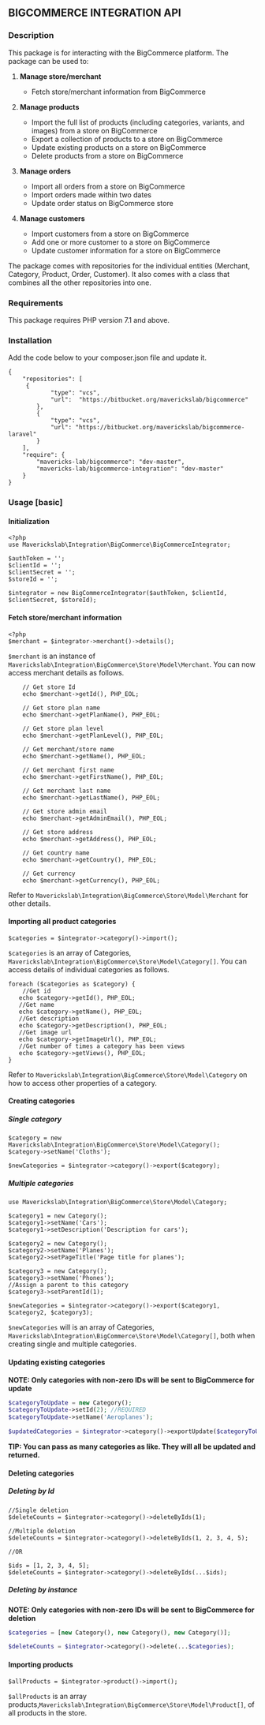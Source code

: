 ## BIGCOMMERCE INTEGRATION API

### Description
This package is for interacting with the BigCommerce platform. The package can be used to:
1. **Manage store/merchant**
    + Fetch store/merchant information from BigCommerce

2. **Manage products**
    + Import the full list of products (including categories, variants, and images) from a store on BigCommerce
    + Export a collection of products to a store on BigCommerce
    + Update existing products on a store on BigCommerce
    + Delete products from a store on BigCommerce
3. **Manage orders**
    + Import all orders from a store on BigCommerce
    + Import orders made within two dates
    + Update order status on BigCommerce store
4. **Manage customers**
    + Import customers from a store on BigCommerce
    + Add one or more customer to a store on BigCommerce
    + Update customer information for a store on BigCommerce

The package comes with repositories for the individual entities (Merchant, Category, Product, Order, Customer). It also comes with a class that combines all the other repositories into one.

### Requirements
This package requires PHP version 7.1 and above.

### Installation
Add the code below to your composer.json file and update it.
```
{
    "repositories": [
     {
            "type": "vcs",
            "url":  "https://bitbucket.org/maverickslab/bigcommerce"
        },
        {
            "type": "vcs",
            "url": "https://bitbucket.org/maverickslab/bigcommerce-laravel"
        }
    ],
    "require": {
        "mavericks-lab/bigcommerce": "dev-master",
        "mavericks-lab/bigcommerce-integration": "dev-master"
    }
}
```

### Usage [basic]

#### Initialization

```
<?php
use Maverickslab\Integration\BigCommerce\BigCommerceIntegrator;

$authToken = '';
$clientId = '';
$clientSecret = '';
$storeId = '';

$integrator = new BigCommerceIntegrator($authToken, $clientId, $clientSecret, $storeId);
 ```
#### Fetch store/merchant information
```
<?php 
$merchant = $integrator->merchant()->details();
 ```
 `$merchant` is an instance of `Maverickslab\Integration\BigCommerce\Store\Model\Merchant`. You can now access merchant details as follows.
```
    // Get store Id
    echo $merchant->getId(), PHP_EOL;
    
    // Get store plan name
    echo $merchant->getPlanName(), PHP_EOL;
    
    // Get store plan level
    echo $merchant->getPlanLevel(), PHP_EOL;
    
    // Get merchant/store name
    echo $merchant->getName(), PHP_EOL;
    
    // Get merchant first name
    echo $merchant->getFirstName(), PHP_EOL;
    
    // Get merchant last name
    echo $merchant->getLastName(), PHP_EOL;
    
    // Get store admin email
    echo $merchant->getAdminEmail(), PHP_EOL;
    
    // Get store address
    echo $merchant->getAddress(), PHP_EOL;
    
    // Get country name
    echo $merchant->getCountry(), PHP_EOL;
    
    // Get currency
    echo $merchant->getCurrency(), PHP_EOL;
 ```
 Refer to `Maverickslab\Integration\BigCommerce\Store\Model\Merchant` for other details.

 #### Importing all product categories

```
$categories = $integrator->category()->import();
 ```
 `$categories` is an array of Categories, `Maverickslab\Integration\BigCommerce\Store\Model\Category[]`. You can access details of individual categories as follows.
 ```
 foreach ($categories as $category) {
     //Get id
    echo $category->getId(), PHP_EOL;
    //Get name
    echo $category->getName(), PHP_EOL;
    //Get description
    echo $category->getDescription(), PHP_EOL;
    //Get image url
    echo $category->getImageUrl(), PHP_EOL;
    //Get number of times a category has been views
    echo $category->getViews(), PHP_EOL;
}

  ```
Refer to `Maverickslab\Integration\BigCommerce\Store\Model\Category` on how to access other properties of a category.

#### Creating categories
##### Single category
```
$category = new Maverickslab\Integration\BigCommerce\Store\Model\Category();
$category->setName('Cloths');

$newCategories = $integrator->category()->export($category);

 ```
 ##### Multiple categories
 ```
 use Maverickslab\Integration\BigCommerce\Store\Model\Category;

$category1 = new Category();
$category1->setName('Cars');
$category1->setDescription('Description for cars');

$category2 = new Category();
$category2->setName('Planes');
$category2->setPageTitle('Page title for planes');

$category3 = new Category();
$category3->setName('Phones');
//Assign a parent to this category
$category3->setParentId(1);

$newCategories = $integrator->category()->export($category1, $category2, $category3);

  ```
`$newCategories` will is an array of Categories, `Maverickslab\Integration\BigCommerce\Store\Model\Category[]`, both when creating single and multiple categories.

#### Updating existing categories
**NOTE: Only categories with non-zero IDs will be sent to BigCommerce for update**
```php
$categoryToUpdate = new Category();
$categoryToUpdate->setId(2); //REQUIRED
$categoryToUpdate->setName('Aeroplanes');

$updatedCategories = $integrator->category()->exportUpdate($categoryToUpdate);
 ```
**TIP: You can pass as many categories as like. They will all be updated and returned.**

#### Deleting categories
##### Deleting by Id
```
//Single deletion
$deleteCounts = $integrator->category()->deleteByIds(1);

//Multiple deletion
$deleteCounts = $integrator->category()->deleteByIds(1, 2, 3, 4, 5);

//OR

$ids = [1, 2, 3, 4, 5];
$deleteCounts = $integrator->category()->deleteByIds(...$ids);
 ```
 ##### Deleting by instance

 **NOTE: Only categories with non-zero IDs will be sent to BigCommerce for deletion**

 ```php
 $categories = [new Category(), new Category(), new Category()];

 $deleteCounts = $integrator->category()->delete(...$categories);
  ```
#### Importing products
```
$allProducts = $integrator->product()->import();
 ```
 `$allProducts` is an array products,`Maverickslab\Integration\BigCommerce\Store\Model\Product[]`, of all products in the store.

 